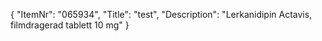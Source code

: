 {
  "ItemNr": "065934",
  "Title": "test",
  "Description": "Lerkanidipin Actavis, filmdragerad tablett 10 mg"
}